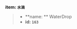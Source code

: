 <!-- BEGIN_AUTOGEN: do NOT edit in this block -->

**item: `水滴`**

> * **name: ** WaterDrop
> * **id: `163`**

<!-- END_AUTOGEN-->
